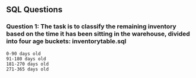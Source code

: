## SQL Questions

### Question 1: The task is to classify the remaining inventory based on the time it has been sitting in the warehouse, divided into four age buckets: inventorytable.sql

    0-90 days old
    91-180 days old
    181-270 days old
    271-365 days old
